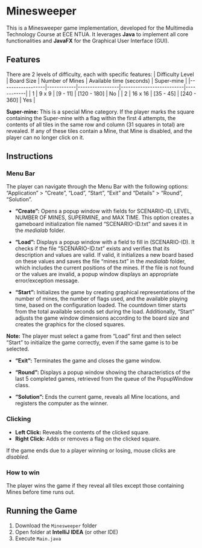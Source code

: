 # Minesweeper
This is a Minesweeper game implementation, developed for the Multimedia Technology Course at ECE NTUA. It leverages **Java** to implement all core functionalities and **JavaFX** for the Graphical User Interface (GUI).

## Features

There are 2 levels of difficulty, each with specific features:
| Difficulty Level | Board Size | Number of Mines | Available time (seconds) | Super-mine |
|------------------|------------|-----------------|--------------------------|------------|
| 1                | 9 x 9      | [9 - 11]        | [120 - 180]              | No         |
| 2                | 16 x 16    | [35 - 45]       | [240 - 360]              | Yes        |


**Super-mine:** This is a special Mine category. If the player marks the square containing the Super-mine with a 
flag within the first 4 attempts, the contents of all tiles in the same row and column (31 squares in total) are revealed. 
If any of these tiles contain a Mine, that Mine is disabled, and the player can no longer click on it.


## Instructions

### Menu Bar
The player can navigate through the Menu Bar with the following options: “Application” > “Create”, “Load”, “Start”, “Exit” and “Details” > “Round”, “Solution”. 

- **“Create”:** Opens a popup window with fields for SCENARIO-ID, LEVEL, NUMBER OF MINES, SUPERMINE, and MAX TIME. This 
option creates a gameboard initialization file named “SCENARIO-ID.txt” and saves it in the  *medialab* folder.

- **“Load”:** Displays a popup window with a field to fill in (SCENARIO-ID). It checks if the file “SCENARIO-ID.txt” exists 
and verifies that its description and values are valid. If valid, it initializes a new board based on these values and saves 
the file “mines.txt” in the *medialab* folder, which includes the current positions of the mines. If the file is not found or the values 
are invalid, a popup window displays an appropriate error/exception message.

- **“Start”:** Initializes the game by creating graphical representations of the number of mines, the number of flags used, 
and the available playing time, based on the configuration loaded. The countdown timer starts from the total available seconds 
set during the load. Additionally, “Start” adjusts the game window dimensions according to the board size and creates the graphics for the closed squares.

**Note:** The player must select a game from “Load” first and then select “Start” to initialize the game correctly, even if the same game is to be selected.

- **“Exit”:** Terminates the game and closes the game window.

- **“Round”:** Displays a popup window showing the characteristics of the last 5 completed games, retrieved from the queue of the PopupWindow class.

- **“Solution”:** Ends the current game, reveals all Mine locations, and registers the computer as the winner.

### Clicking
- **Left Click:** Reveals the contents of the clicked square.
- **Right Click:** Adds or removes a flag on the clicked square.

If the game ends due to a player winning or losing, mouse clicks are *disabled*.

### How to win 
The player wins the game if they reveal all tiles except those containing Mines before time runs out.

## Running the Game
1. Download the `Minesweeper` folder
2. Open folder at **IntelliJ IDEA** (or other IDE)
3. Execute `Main.java`

